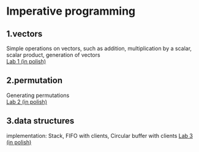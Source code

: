 # Imperative programming

## 1.vectors
Simple operations on vectors, such as addition, multiplication by a scalar, scalar product, generation of vectors <br />
[Lab 1 (in polish)](https://github.com/bartipablo/imperative-programming/blob/main/01-vectors/problem/problem%201.pdf)
## 2.permutation
Generating permutations <br />
[Lab 2 (in polish)](https://github.com/bartipablo/imperative-programming/blob/main/02-permutation/problem/problem%202.pdf)
## 3.data structures
implementation: Stack, FIFO with clients, Circular buffer with clients
[Lab 3 (in polish)](https://github.com/bartipablo/imperative-programming/blob/main/03-data_structures/problem/problem%203.pdf)
